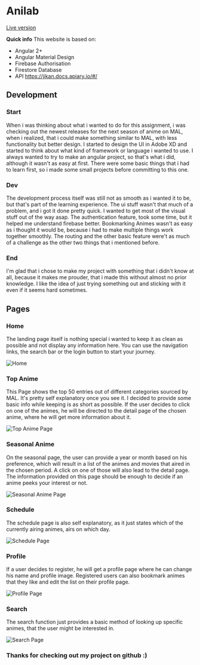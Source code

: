 # Anilab 
[Live version](https://davekaito.github.io/Anilab/#/)

**Quick info**
This website is based on:
* Angular 2+
* Angular Material Design
* Firebase Authorisation 
* Firestore Database
* API https://jikan.docs.apiary.io/#/ 

## Development
### Start
When i was thinking about what i wanted to do for this assignment, i was checking out the newest releases for the next season of anime on MAL, when i realized, that i could make something similar to MAL, with less functionality but better design. I started to design the UI in Adobe XD and started to think about what kind of framework or language i wanted to use. I always wanted to try to make an angular project, so that's what i did, although it wasn't as easy at first. There were some basic things that i had to learn first, so i made some small projects before committing to this one.

### Dev

The development process itself was still not as smooth as i wanted it to be, but that's part of the learning experience. The ui stuff wasn't that much of a problem, and i got it done pretty quick. I wanted to get most of the visual stuff out of the way asap. The authentication feature, took some time, but it helped me understand firebase better. Bookmarking Animes wasn't as easy as i thought it would be, because i had to make multiple things work together smoothly. The routing and the other basic feature were't as much of a challenge as the other two things that i mentioned before. 

### End 

I'm glad that i chose to make my project with something that i didn't know at all, because it makes me prouder, that i made this without almost no prior knowledge. I like the idea of just trying something out and sticking with it even if it seems hard sometimes. 
## Pages
### Home
The landing page itself is nothing special i wanted to keep it as clean as possible and not display any information here. You can use the navigation links, the search bar or the login button to start your journey.

![Home](https://i.imgur.com/rUvbSjV.jpg)

### Top Anime

This Page shows the top 50 entries out of different categories sourced by MAL. It's pretty self explanatory once you see it. I decided to provide some basic info while keeping is as short as possible. If the user decides to click on one of the animes, he will be directed to the detail page of the chosen anime, where he will get more information about it.

![Top Anime Page](https://imgur.com/AqIrXmZ.jpg)

### Seasonal Anime
On the seasonal page, the user can provide a year or month based on his preference, which will result in a list of the animes and movies that aired in the chosen period. A click on one of those will also lead to the detail page. The information provided on this page should be enough to decide if an anime peeks your interest or not.

![Seasonal Anime Page](https://imgur.com/jYmWXtW.jpg)

### Schedule

The schedule page is also self explanatory, as it just states which of the currently airing animes, airs on which day. 

![Schedule Page](https://imgur.com/E1s2i8i.jpg)

### Profile

If a user decides to register, he will get a profile page where he can change his name and profile image. Registered users can also bookmark animes that they like and edit the list on their profile page.

![Profile Page](https://imgur.com/rkU9w52.jpg)

### Search

The search function just provides a basic method of looking up specific animes, that the user might be interested in.

![Search Page](https://imgur.com/bGQide8.jpg)

### Thanks for checking out my project on github  :)



